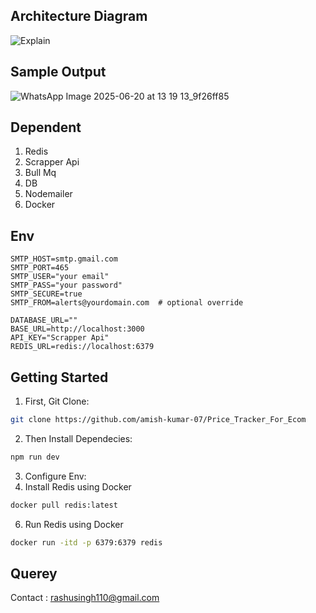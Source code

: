 ## Architecture Diagram


![Explain](https://github.com/user-attachments/assets/837d42ae-6898-485f-9141-c7011e570ba0)

## Sample Output
![WhatsApp Image 2025-06-20 at 13 19 13_9f26ff85](https://github.com/user-attachments/assets/a17ff089-28d8-41c5-9511-abe2e0666858)

## Dependent
1. Redis
2. Scrapper Api
3. Bull Mq
4. DB
5. Nodemailer
6. Docker

## Env
```
SMTP_HOST=smtp.gmail.com
SMTP_PORT=465
SMTP_USER="your email"
SMTP_PASS="your password"
SMTP_SECURE=true
SMTP_FROM=alerts@yourdomain.com  # optional override

DATABASE_URL=""
BASE_URL=http://localhost:3000
API_KEY="Scrapper Api"
REDIS_URL=redis://localhost:6379
```
## Getting Started

1. First, Git Clone:

```bash
git clone https://github.com/amish-kumar-07/Price_Tracker_For_Ecom
```
2. Then Install Dependecies:

```bash
npm run dev
```
3. Configure Env:
4. Install Redis using Docker
```bash
docker pull redis:latest
```
6. Run Redis using Docker 

```bash
docker run -itd -p 6379:6379 redis
```

## Querey
Contact : rashusingh110@gmail.com
